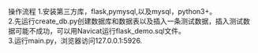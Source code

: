 操作流程
1.安装第三方库，flask,pymysql,以及mysql，python3+。  
2.先运行create_db.py创建数据库和数据表以及插入一条测试数据，插入测试数据可能不成功，可以用Navicat运行flask_demo.sql文件。  
3.运行main.py，浏览器访问127.0.0.1:5926.  
